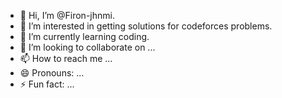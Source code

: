 - 👋 Hi, I’m @Firon-jhnmi.
- 👀 I’m interested in getting solutions for codeforces problems.
- 🌱 I’m currently learning coding.
- 💞️ I’m looking to collaborate on ...
- 📫 How to reach me ...
- 😄 Pronouns: ...
- ⚡ Fun fact: ...

<!---
Firon-jhnmi/Firon-jhnmi is a ✨ special ✨ repository because its `README.md` (this file) appears on your GitHub profile.
You can click the Preview link to take a look at your changes.
--->
